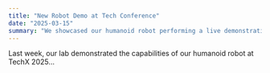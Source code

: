 ```yaml
---
title: "New Robot Demo at Tech Conference"
date: "2025-03-15"
summary: "We showcased our humanoid robot performing a live demonstration at the TechX conference."
---
```

Last week, our lab demonstrated the capabilities of our humanoid robot at TechX 2025...
